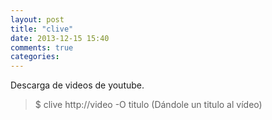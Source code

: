 ```yaml
---
layout: post
title: "clive"
date: 2013-12-15 15:40
comments: true
categories: 
---
```

Descarga de videos de youtube.

>$ clive http://video -O titulo (Dándole un titulo al vídeo)

